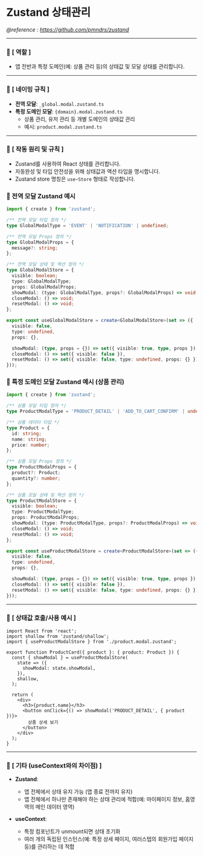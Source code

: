 # Zustand 상태관리

_@reference : https://github.com/pmndrs/zustand_

---

### 📌 **[ 역할 ]**

- 앱 전반과 특정 도메인(예: 상품 관리 등)의 상태값 및 모달 상태를 관리합니다.

---

### 📌 **[ 네이밍 규칙 ]**

- **전역 모달**: `_global.modal.zustand.ts`
- **특정 도메인 모달**: `{domain}.modal.zustand.ts`
  - 상품 관리, 유저 관리 등 개별 도메인의 상태값 관리
  - 예시: `product.modal.zustand.ts`

---

### 📌 **[ 작동 원리 및 규칙 ]**

- Zustand를 사용하여 React 상태를 관리합니다.
- 자동완성 및 타입 안전성을 위해 상태값과 액션 타입을 명시합니다.
- Zustand store 명칭은 `use~Store` 형태로 작성합니다.

### 📎 전역 모달 Zustand 예시

```typescript
import { create } from 'zustand';

/** 전역 모달 타입 정의 */
type GlobalModalType = 'EVENT' | 'NOTIFICATION' | undefined;

/** 전역 모달 Props 정의 */
type GlobalModalProps = {
  message?: string;
};

/** 전역 모달 상태 및 액션 정의 */
type GlobalModalStore = {
  visible: boolean;
  type: GlobalModalType;
  props: GlobalModalProps;
  showModal: (type: GlobalModalType, props?: GlobalModalProps) => void;
  closeModal: () => void;
  resetModal: () => void;
};

export const useGlobalModalStore = create<GlobalModalStore>(set => ({
  visible: false,
  type: undefined,
  props: {},

  showModal: (type, props = {}) => set({ visible: true, type, props }),
  closeModal: () => set({ visible: false }),
  resetModal: () => set({ visible: false, type: undefined, props: {} }),
}));
```

### 📎 특정 도메인 모달 Zustand 예시 (상품 관리)

```typescript
import { create } from 'zustand';

/** 상품 모달 타입 정의 */
type ProductModalType = 'PRODUCT_DETAIL' | 'ADD_TO_CART_CONFIRM' | undefined;

/** 상품 데이터 타입 */
type Product = {
  id: string;
  name: string;
  price: number;
};

/** 상품 모달 Props 정의 */
type ProductModalProps = {
  product?: Product;
  quantity?: number;
};

/** 상품 모달 상태 및 액션 정의 */
type ProductModalStore = {
  visible: boolean;
  type: ProductModalType;
  props: ProductModalProps;
  showModal: (type: ProductModalType, props?: ProductModalProps) => void;
  closeModal: () => void;
  resetModal: () => void;
};

export const useProductModalStore = create<ProductModalStore>(set => ({
  visible: false,
  type: undefined,
  props: {},

  showModal: (type, props = {}) => set({ visible: true, type, props }),
  closeModal: () => set({ visible: false }),
  resetModal: () => set({ visible: false, type: undefined, props: {} }),
}));
```

---

### 📌 **[ 상태값 호출/사용 예시 ]**

```tsx
import React from 'react';
import shallow from 'zustand/shallow';
import { useProductModalStore } from './product.modal.zustand';

export function ProductCard({ product }: { product: Product }) {
  const { showModal } = useProductModalStore(
    state => ({
      showModal: state.showModal,
    }),
    shallow,
  );

  return (
    <div>
      <h3>{product.name}</h3>
      <button onClick={() => showModal('PRODUCT_DETAIL', { product })}>
        상품 상세 보기
      </button>
    </div>
  );
}
```

---

### 📌 **[ 기타 (useContext와의 차이점) ]**

- **Zustand**:

  - 앱 전체에서 상태 유지 가능 (앱 종료 전까지 유지)
  - 앱 전체에서 하나만 존재해야 하는 상태 관리에 적합(예: 마이페이지 정보, 홈영역의 메인 데이터 영역)

- **useContext**:
  - 특정 컴포넌트가 unmount되면 상태 초기화
  - 여러 개의 독립된 인스턴스(예: 특정 상세 페이지, 여러스텝의 회원가입 페이지 등)를 관리하는 데 적합
